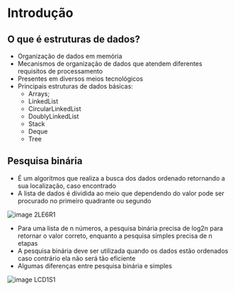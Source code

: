 # Introdução

## O que é estruturas de dados?

- Organização de dados em memória
- Mecanismos de organização de dados que atendem diferentes requisitos de processamento
- Presentes em diversos meios tecnológicos
- Principais estruturas de dados básicas:
    - Arrays;
    - LinkedList
    - CircularLinkedList
    - DoublyLinkedList
    - Stack
    - Deque
    - Tree

## Pesquisa binária

- É um algoritmos que realiza a busca dos dados ordenado retornando a sua localização, caso encontrado
- A lista de dados é dividida ao meio que dependendo do valor pode ser procurado no primeiro quadrante ou segundo

![image 2LE6R1](https://user-images.githubusercontent.com/43495376/189700224-0a26d7fe-f6f1-4171-a962-f7ec63e65c8b.png)

- Para uma lista de n números, a pesquisa binária precisa de log2n para retornar o valor correto, enquanto a pesquisa simples precisa de n etapas
- A pesquisa binária deve ser utilizada quando os dados estão ordenados caso contrário ela não será tão eficiente
- Algumas diferenças entre pesquisa binária e simples

![image LCD1S1](https://user-images.githubusercontent.com/43495376/190292049-26310c18-284f-4e6f-a861-e4dce16fbbe1.png)
